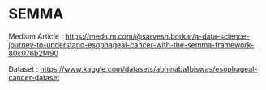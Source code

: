 # SEMMA

Medium Article : https://medium.com/@sarvesh.borkar/a-data-science-journey-to-understand-esophageal-cancer-with-the-semma-framework-80c076b2f490

Dataset : https://www.kaggle.com/datasets/abhinaba1biswas/esophageal-cancer-dataset

